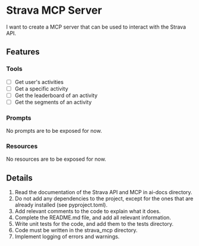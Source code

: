 # Strava MCP Server

I want to create a MCP server that can be used to interact with the Strava API.


## Features


### Tools

- [ ] Get user's activities
- [ ] Get a specific activity
- [ ] Get the leaderboard of an activity
- [ ] Get the segments of an activity

### Prompts

No prompts are to be exposed for now.


### Resources

No resources are to be exposed for now.



## Details

1. Read the documentation of the Strava API and MCP in ai-docs directory.
2. Do not add any dependencies to the project, except for the ones that are already installed (see pyproject.toml).
3. Add relevant comments to the code to explain what it does.
4. Complete the README.md file, and add all relevant information.
5. Write unit tests for the code, and add them to the tests directory.
6. Code must be written in the strava_mcp directory.
7. Implement logging of errors and warnings.




